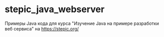 # stepic_java_webserver
Примеры Java кода для курса "Изучение Java на примере разработки веб сервиса" на https://stepic.org/